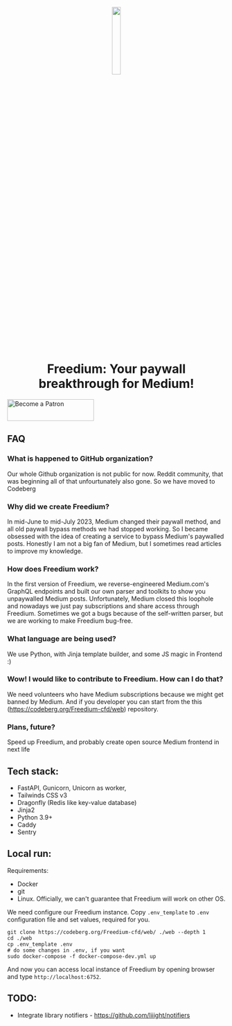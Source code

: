 <p align="center"><a href="https://freedium.cfd" target="_blank"><img src="https://avatars.githubusercontent.com/u/142643505?s=200&v=4" width="20%"></a></p>

<h1 align="center">Freedium: Your paywall breakthrough for Medium!</h1>

<a href="https://www.patreon.com/Freedium">
    <img width="200px" height="50px" alt="Become a Patron" src="https://github.com/elsiehupp/patron-buttons/blob/master/svg/become_a_patron_4x1_black_logo_white_text_on_coral.svg?raw=True">
</a>

## FAQ

### What is happened to GitHub organization?

Our whole Github organization is not public for now. Reddit community, that was beginning all of that unfourtunately also gone. So we have moved to Codeberg

### Why did we create Freedium?

In mid-June to mid-July 2023, Medium changed their paywall method, and all old paywall bypass methods we had stopped working. So I became obsessed with the idea of creating a service to bypass Medium's paywalled posts. Honestly I am not a big fan of Medium, but I sometimes read articles to improve my knowledge.

### How does Freedium work?

In the first version of Freedium, we reverse-engineered Medium.com's GraphQL endpoints and built our own parser and toolkits to show you unpaywalled Medium posts. Unfortunately, Medium closed this loophole and nowadays we just pay subscriptions and share access through Freedium. Sometimes we got a bugs because of the self-written parser, but we are working to make Freedium bug-free.

### What language are being used?

We use Python, with Jinja template builder, and some JS magic in Frontend :)

### Wow! I would like to contribute to Freedium. How can I do that?

We need volunteers who have Medium subscriptions because we might get banned by Medium. And if you developer you can start from the this (https://codeberg.org/Freedium-cfd/web) repository.

### Plans, future?

Speed up Freedium, and probably create open source Medium frontend in next life

## Tech stack:

- FastAPI, Gunicorn, Unicorn as worker,
- Tailwinds CSS v3
- Dragonfly (Redis like key-value database)
- Jinja2
- Python 3.9+
- Caddy
- Sentry

## Local run:

Requirements:

- Docker
- git
- Linux. Officially, we can't guarantee that Freedium will work on other OS.

We need configure our Freedium instance. Copy `.env_template` to `.env` configuration file and set values, required for you.

```
git clone https://codeberg.org/Freedium-cfd/web/ ./web --depth 1
cd ./web
cp .env_template .env
# do some changes in .env, if you want
sudo docker-compose -f docker-compose-dev.yml up
```

And now you can access local instance of Freedium by opening browser and type `http://localhost:6752`.

## TODO:
- Integrate library notifiers - https://github.com/liiight/notifiers
